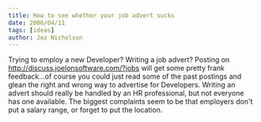 ```yaml
---
title: How to see whether your job advert sucks
date: 2006/04/11
tags: [ideas]
author: Jez Nicholson
---
```

Trying to employ a new Developer? Writing a job advert? Posting on http://discuss.joelonsoftware.com/?jobs will get some pretty frank feedback...of course you could just read some of the past postings and glean the right and wrong way to advertise for Developers. Writing an advert should really be handled by an HR professional, but not everyone has one available. The biggest complaints seem to be that employers don't put a salary range, or forget to put the location.